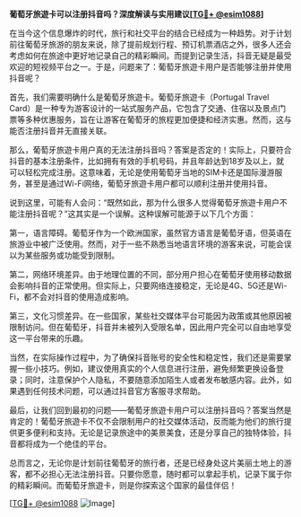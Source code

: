 **葡萄牙旅遊卡可以注册抖音吗？深度解读与实用建议[[TG💪+ @esim1088](https://t.me/s/esim1088)]**

在当今这个信息爆炸的时代，旅行和社交平台的结合已经成为一种趋势。对于计划前往葡萄牙旅游的朋友来说，除了提前规划行程、预订机票酒店之外，很多人还会考虑如何在旅途中更好地记录自己的精彩瞬间。而提到记录生活，抖音无疑是最受欢迎的短视频平台之一。于是，问题来了：葡萄牙旅遊卡用户是否能够注册并使用抖音呢？

首先，我们需要明确什么是葡萄牙旅遊卡。葡萄牙旅遊卡（Portugal Travel Card）是一种专为游客设计的一站式服务产品，它包含了交通、住宿以及景点门票等多种优惠服务，旨在让游客在葡萄牙的旅程更加便捷和经济实惠。然而，这与能否注册抖音并无直接关联。

那么，葡萄牙旅遊卡用户真的无法注册抖音吗？答案是否定的！实际上，只要符合抖音的基本注册条件，比如拥有有效的手机号码，并且年龄达到18岁及以上，就可以轻松完成注册。这意味着，无论是使用葡萄牙当地的SIM卡还是国际漫游服务，甚至是通过Wi-Fi网络，葡萄牙旅遊卡用户都可以顺利注册并使用抖音。

说到这里，可能有人会问：“既然如此，那为什么很多人觉得葡萄牙旅遊卡用户不能注册抖音呢？”这其实是一个误解。这种误解可能源于以下几个方面：

第一，语言障碍。葡萄牙作为一个欧洲国家，虽然官方语言是葡萄牙语，但英语在旅游业中被广泛使用。然而，对于一些不熟悉当地语言环境的游客来说，可能会误以为某些服务或功能受到限制。

第二，网络环境差异。由于地理位置的不同，部分用户担心在葡萄牙使用移动数据会影响抖音的正常使用。但实际上，只要网络连接稳定，无论是4G、5G还是Wi-Fi，都不会对抖音的使用造成影响。

第三，文化习惯差异。在一些国家，某些社交媒体平台可能因为政策或其他原因被限制访问。但在葡萄牙，抖音并未被列入受限名单，因此用户完全可以自由地享受这一平台带来的乐趣。

当然，在实际操作过程中，为了确保抖音账号的安全性和稳定性，我们还是需要掌握一些小技巧。例如，建议使用真实的个人信息进行注册，避免频繁更换设备登录；同时，注意保护个人隐私，不要随意添加陌生人或者发布敏感内容。此外，如果遇到任何技术问题，可以通过抖音官方客服寻求帮助。

最后，让我们回到最初的问题——葡萄牙旅遊卡用户可以注册抖音吗？答案当然是肯定的！葡萄牙旅遊卡不仅不会限制用户的社交媒体活动，反而能为他们的旅行提供更多便利和支持。无论是记录旅途中的美景美食，还是分享自己的独特体验，抖音都将成为一个绝佳的平台。

总而言之，无论你是计划前往葡萄牙的旅行者，还是已经身处这片美丽土地上的游客，都不必担心无法注册抖音。只要你愿意，随时都可以拿起手机，记录下属于你的精彩瞬间。而葡萄牙旅遊卡，则是你探索这个国家的最佳伴侣！

[[TG💪+ @esim1088](https://t.me/s/esim1088) ![Image](https://i.postimg.cc/4NQfJmqS/Snipaste-2025-05-13-00-14-12.png)]